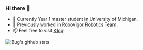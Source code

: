 ### Hi there 👋

- 🔭 Currently Year 1 master student in University of Michigan.
- 🦿 Previously worked in [RoboVigor Robotics Team](https://github.com/RoboVigor).
- 📫 Feel free to visit [Klog](https://klog.app/#/zone/59d65a8667f356003a974456)!

![iBug's github stats](https://github-readme-stats.vercel.app/api?username=tccoin&count_private=true&show_icons=true)

